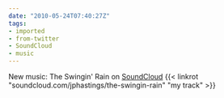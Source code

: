 ```yaml
---
date: "2010-05-24T07:40:27Z"
tags:
- imported
- from-twitter
- SoundCloud
- music
---
```

New music: The Swingin' Rain on [SoundCloud](/tags/SoundCloud) {{< linkrot "soundcloud.com/jphastings/the-swingin-rain" "my track" >}}
